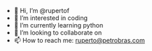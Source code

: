 - 👋 Hi, I’m @rupertof
- 👀 I’m interested in coding
- 🌱 I’m currently learning python
- 💞️ I’m looking to collaborate on 
- 📫 How to reach me: ruperto@petrobras.com
